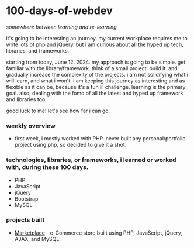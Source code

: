 # 100-days-of-webdev

*somewhere between learning and re-learning*

it's going to be interesting an journey. my current workplace requires me to write lots of php and jQuery. but i am curious about all the hyped up tech, libraries, and frameworks.

starting from today, June 12. 2024.
my approach is going to be simple. get familiar with the library/framework. think of a small project. build it. and gradually increase the complexity of the projects. i am not solidifying what i will learn, and what i won't. i am keeping this journey as interesting and as flexible as it can be, because it's a fun lil challenge. learning is the primary goal. also, dealing with the fomo of all the latest and hyped up framework and libraries too.

good luck to me! let's see how far i can go.

### weekly overview
- first week, i mostly worked with PHP. never built any personal/portfolio project using php, so decided to give it a shot. 

### technologies, libraries, or frameworks, i learned or worked with, during these 100 days.
- PHP
- JavaScript
- jQuery
- Bootstrap
- MySQL


### projects built
- [Marketplace](https://github.com/ashutosh-dave/Marketplace) - e-Commerce store built using PHP, JavaScript, jQuery, AJAX, and MySQL.
